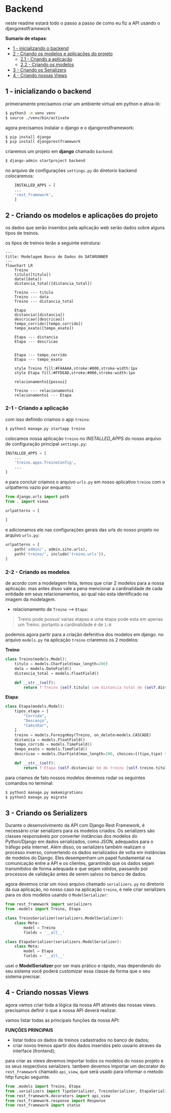 # Backend 

neste readme estará todo o passo a passo de como eu fiz a API usando o djangorestframework

**Sumario de etapas**:
- [1 - inicializando o backend](#1---inicializando-o-backend)
- [2 - Criando os modelos e aplicações do projeto](#2---Criando-os-modelos-e-aplicações-do-projeto)
    - [2.1 - Criando a aplicação](#2-1---Criando-a-aplicação)
    - [2.2 - Criando os modelos](#2-2---Criando-os-modelos)
- [3 - Criando os Serializers](#3---Criando-os-Serializers)
- [4 - Criando nossas Views](#4---Criando-nossas-Views)

## 1 - inicializando o backend

primeiramente precisamos criar um ambiente virtual em python e ativa-ló:

```bash
$ python3 -m venv venv
$ source ./venv/bin/activate
```

agora precisamos instalar o django e o djangorestframework:

```bash
$ pip install django
$ pip install djangorestframework
```

criaremos um projeto em **django** chamado `backend`:

```bash
$ django-admin startproject backend
```

no arquivo de configurações `settings.py` do diretorio backend colocaremos:

```python
    INSTALLED_APPS = [
    ...
    'rest_framework',
    ]
```

## 2 - Criando os modelos e aplicações do projeto

os dados que serão inseridos pela aplicação web serão dados sobre alguns tipos de treinos.

os tipos de treinos terão a seguinte estrutura:

```mermaid
---
title: Modelagem Banco de Dados do DATARUNNER
---
flowchart LR
    Treino
    titulo([titulo])
    data([data])
    distancia_total([distancia_total])
    
    Treino --- titulo
    Treino --- data
    Treino --- distancia_total

    Etapa
    distancia([distancia])
    descricao([descricao])
    tempo_corrido([tempo_corrido])
    tempo_exato([tempo_exato])

    Etapa --- distancia
    Etapa --- descricao

    
    Etapa --- tempo_corrido
    Etapa --- tempo_exato

    style Treino fill:#FAAAAA,stroke:#000,stroke-width:1px
    style Etapa fill:#FFDEAD,stroke:#000,stroke-width:1px
    
    relacionamento1{possui}
    
    Treino --- relacionamento1
    relacionamento1 --- Etapa
```

### 2-1 - Criando a aplicação

com isso definido criamos o app `treino`:

```bash
$ python3 manage.py startapp treino
```

colocamos nossa aplicação `treino` no *INSTALLED_APPS* do nosso arquivo de configuração principal `settings.py`:

```python
INSTALLED_APPS = [
    ...
    'treino.apps.TreinoConfig',
    ...
]
```

e para concluir criamos o arquivo `urls.py` em nosso aplicativo `treino` com o urlpatterns vazio por enquanto:

```python
from django.urls import path
from . import views

urlpatterns = [
   
]
```

e adicionamos ele nas configurações gerais das urls do nosso projeto no arquivo `urls.py`:

```python
urlpatterns = [
    path('admin/', admin.site.urls),
    path('treino/', include('treino.urls')),
]
```

### 2-2 - Criando os modelos

de acordo com a modelagem feita, temos que criar 2 modelos para a nossa aplicação. mas antes disso vale a pena mencionar a cardinalidade de cada entidade em seus relacionamentos, ao qual não esta identificado na imagem da modelagem.

- relacionamento de `Treino` --> `Etapa`:

> Treino pode possuir varias etapas e uma etapa pode esta em apenas um Treino. portanto a cardinalidade é de `1:N`

podemos agora partir para a criação defenitiva dos modelos em django. no arquivo `models.py` na aplicação `treino` criaremos os 2 modelos:

**Treino**:
```python
class Treino(models.Model):
    titulo = models.CharField(max_length=200)
    data = models.DateField()
    distancia_total = models.FloatField()

    def __str__(self):
        return f'Treino {self.titulo} com distancia total de {self.distancia_total} realizado na data {self.data}'
```

**Etapa**:
```python
class Etapa(models.Model):
    tipos_etapa = [
        "Corrida",
        "Descanço",
        "Caminhar",
    ]
    treino = models.ForeignKey(Treino, on_delete=models.CASCADE)
    distancia = models.FloatField()
    tempo_corrido = models.TimeField()
    tempo_exato = models.TimeField()
    descricao = models.CharField(max_length=200, choices=[(tipo,tipo) for tipo in tipos_etapa])

    def __str__(self):
        return f'Etapa {self.distancia} km do treino {self.treino.titulo} - tempo exato: {self.tempo_exato} - tipo: {self.descricao}'
```

para criamos de fato nossos modelos devemos rodar os seguintes comandos no terminal:

```bash
$ python3 manage.py makemigrations
$ python3 manage.py migrate
```

## 3 - Criando os Serializers

Durante o desenvolvimento da API com Django Rest Framework, é necessário criar serializers para os modelos criados. Os serializers são classes responsáveis por converter instâncias dos modelos do Python/Django em dados serializados, como JSON, adequados para o tráfego pela internet. Além disso, os serializers também realizam o processo inverso, convertendo os dados serializados de volta em instâncias de modelos do Django. Eles desempenham um papel fundamental na comunicação entre a API e os clientes, garantindo que os dados sejam transmitidos de forma adequada e que sejam válidos, passando por processos de validação antes de serem salvos no banco de dados.

agora devemos criar um novo arquivo chamado `serializers.py` no diretorio da sua aplicação, no nosso caso na aplicação `treino`, e nele criar serializers para os dois modelos usando o `ModelSerializer`:

```python
from rest_framework import serializers
from .models import Treino, Etapa

class TreinoSerializer(serializers.ModelSerializer):
    class Meta:
        model = Treino
        fields = '__all__'

class EtapaSerializer(serializers.ModelSerializer):
    class Meta:
        model = Etapa
        fields = '__all__'
```

usei o **ModelSerializer** por ser mais prático e rápido, mas dependendo do seu sistema você poderá customizar essa classe da forma que o seu sistema precisar.

## 4 - Criando nossas Views

agora vamos criar toda a lógica da nossa API através das nossas views. precisamos definir o que a nossa API deverá realizar.

vamos listar todas as principais funções da nossa API:

**FUNÇÕES PRINCIPAIS**
- listar todos os dados de treinos cadastrados no banco de dados; 
- criar novos treinos apartir dos dados inseridos pelo usuario atraves da interface (frontend);

para criar as views devemos importar todos os modelos do nosso projeto e os seus respectivos serializers. tambem devemos importar um decorator do `rest_framework` chamado `api_view`, que será usado para informar o metodo http função seguinte.

```python
from .models import Treino, Etapa
from .serializers import TipoSerializer, TreinoSerializer, EtapaSerializer
from rest_framework.decorators import api_view
from rest_framework.response import Response
from rest_framework import status
```




